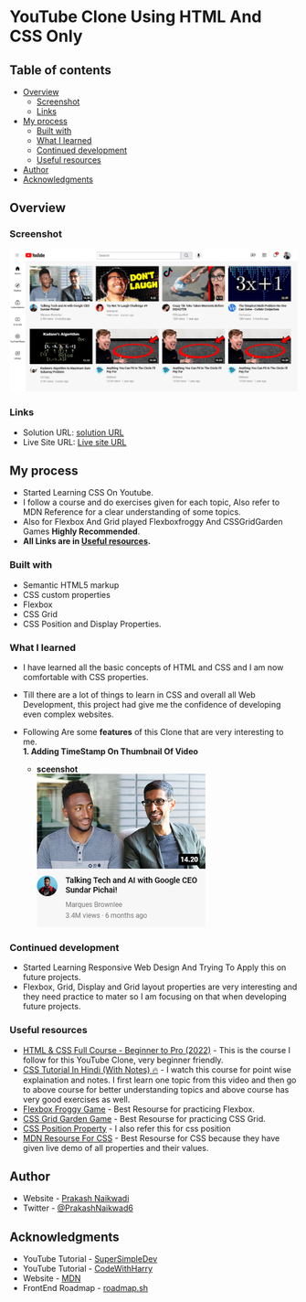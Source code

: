 # YouTube Clone Using HTML And CSS Only

## Table of contents

- [Overview](#overview)
  - [Screenshot](#screenshot)
  - [Links](#links)
- [My process](#my-process)
  - [Built with](#built-with)
  - [What I learned](#what-i-learned)
  - [Continued development](#continued-development)
  - [Useful resources](#useful-resources)
- [Author](#author)
- [Acknowledgments](#acknowledgments)

## Overview

### Screenshot

![Screenshot](/screenshots/screenshot.png?raw=true "View Of Page")

### Links

- Solution URL: [solution URL](https://github.com/prakash-naikwadi/YouTube-Clone-HTML-CSS-ONLY)
- Live Site URL: [Live site URL](https://prakash-naikwadi.github.io/YouTube-Clone-HTML-CSS-ONLY/)

## My process
- Started Learning CSS On Youtube.
- I follow a course and do exercises given for each topic, Also refer to MDN 
Reference for a clear understanding of some topics.
- Also for Flexbox And Grid played Flexboxfroggy And CSSGridGarden Games **Highly Recommended**.
- **All  Links are in [Useful resources](#useful-resources).**

### Built with

- Semantic HTML5 markup
- CSS custom properties
- Flexbox
- CSS Grid
- CSS Position and Display Properties.

### What I learned
- I have learned all the basic concepts of HTML and CSS and I am now comfortable with CSS properties.
- Till there are a lot of things to learn in CSS and overall all Web Development, this project had give me the confidence of developing even complex websites.

- Following Are some **features** of this Clone that are very interesting to me.    
  **1. Adding TimeStamp On Thumbnail Of Video**    
    - **sceenshot**  
        ![Screenshot](/screenshots/thumbnail-screenshot.png?raw=true "View Of Page")  

### Continued development

- Started Learning Responsive Web Design And Trying To Apply this on future projects.
- Flexbox, Grid, Display and Grid layout properties are very interesting and they need practice to mater so I am focusing on that when developing future projects.  

### Useful resources

- [HTML & CSS Full Course - Beginner to Pro (2022)](https://www.example.com) - This is the course I follow for this YouTube Clone, very beginner friendly.
- [CSS Tutorial In Hindi (With Notes) 🔥](https://www.example.com) - I watch this course for point wise explaination and notes. I first learn one topic from this video and then go to above course for better understanding topics and above course has very good exercises as well.
- [Flexbox Froggy Game](https://flexboxfroggy.com/) - Best Resourse for practicing Flexbox.
- [CSS Grid Garden Game](https://cssgridgarden.com/) - Best Resourse for practicing CSS Grid.
- [CSS Position Property](https://css-tricks.com/absolute-relative-fixed-positioining-how-do-they-differ/) - I also refer this for css position
- [MDN Resourse For CSS](https://developer.mozilla.org/en-US/docs/Web/CSS) - Best Resourse for CSS because they have given live demo of all properties and their values.  

## Author

- Website - [Prakash Naikwadi](https://www.linkedin.com/in/prakash-naikwadi-6b9a60182/)
- Twitter - [@PrakashNaikwad6](https://www.twitter.com/PrakashNaikwad6)  

## Acknowledgments

- YouTube Tutorial - [SuperSimpleDev](https://www.youtube.com/channel/UCB6dvaWu0N8uVq2yKsZ5s5g)
- YouTube Tutorial - [CodeWithHarry](https://www.youtube.com/channel/UCeVMnSShP_Iviwkknt83cww)
- Website - [MDN](https://developer.mozilla.org/en-US/docs/Web/CSS)
- FrontEnd Roadmap - [roadmap.sh](https://roadmap.sh/)
